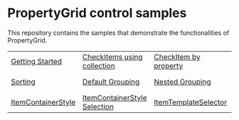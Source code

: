 # PropertyGrid control samples

This repository contains the samples that demonstrate the functionalities of PropertyGrid.

<table>
 <tr>
  <td><a href="Samples/Getting-Started">Getting Started</a></td>
  <td><a href="Samples/CheckItems">CheckItems using collection</a></td>
  <td><a href="Samples/>CheckItem-By-Property">CheckItem by property</a></td>
  <td><a href="Samples/FirstClick">CheckItem by FirstClick</a></td>
  <td><a href="Samples/SelectAll">SelectAll option</a></td>  
  </tr>
  <tr>
 <td><a href="Samples/Sorting">Sorting</a></td>
  <td><a href="Samples/Grouping">Default Grouping</a></td>
  <td><a href="Samples/NestedGrouping">Nested Grouping</a></td>
  <td><a href="Samples/Custom-Grouping">Custom-Grouping</a></td>
  <td><a href="Samples/ReadOnlyProperty">ReadOnly Properties</a></td>
  </tr>
  <tr>
  <td><a href="Samples/ItemContainerStyle">ItemContainerStyle</a></td>
  <td><a href="Samples/ItemContainerStyleSelection">ItemContainerStyle Selection</a></td>
  <td><a href="Samples/ItemTemplateSelector">ItemTemplateSelector</a></td>
  <td><a href="Samples/Virtualization">Virtualization</a></td>
  <td><a href="Samples/Templates">Templates</a></td>
  <td><a href="Samples/Apperance">Apperance</a></td>
  <td><a href="Samples/Themes">Themes</a></td>
 <tr>
</table>

